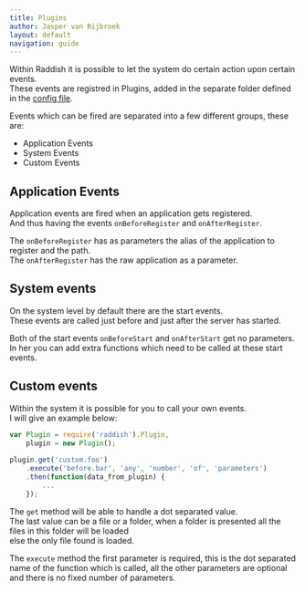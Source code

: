 ```yaml
---
title: Plugins
author: Jasper van Rijbroek
layout: default
navigation: guide
---
```


Within Raddish it is possible to let the system do certain action upon certain events.  
These events are registred in Plugins, added in the separate folder defined in the [config file](/guide/essentials/config.html).

Events which can be fired are separated into a few different groups,
these are:

- Application Events
- System Events
- Custom Events

## Application Events
Application events are fired when an application gets registered.  
And thus having the events ```onBeforeRegister``` and ```onAfterRegister```.

The ```onBeforeRegister``` has as parameters the alias of the application to register and the path.  
The ```onAfterRegister``` has the raw application as a parameter.

## System events
On the system level by default there are the start events.  
These events are called just before and just after the server has started.

Both of the start events ```onBeforeStart``` and ```onAfterStart``` get no parameters.  
In her you can add extra functions which need to be called at these start events.

## Custom events
Within the system it is possible for you to call your own events.  
I will give an example below:

```javascript
var Plugin = require('raddish').Plugin,
    plugin = new Plugin();
    
plugin.get('custom.foo')
    .execute('before.bar', 'any', 'number', 'of', 'parameters')
    .then(function(data_from_plugin) {
        ...
    });
```

The ```get``` method will be able to handle a dot separated value.  
The last value can be a file or a folder, when a folder is presented all the files in this folder will be loaded  
else the only file found is loaded.

The ```execute``` method the first parameter is required, this is the dot separated name of the function which is called,
all the other parameters are optional and there is no fixed number of parameters.